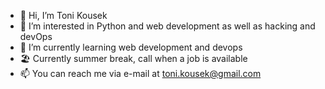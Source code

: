 - 👋 Hi, I’m Toni Kousek
- 👀 I’m interested in Python and web development as well as hacking and devOps
- 🌱 I’m currently learning web development and devops
- 🏖️ Currently summer break, call when a job is available
- 📫 You can reach me via e-mail at toni.kousek@gmail.com
